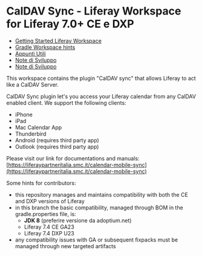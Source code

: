 # CalDAV Sync - Liferay Workspace for Liferay 7.0+ CE e DXP

* [Getting Started Liferay Workspace](docs/GETTING_STARTED_LIFERAY.markdown)
* [Gradle Workspace hints](docs/GRADLE.md)
* [Appunti Utili](#appunti-utili)
* [Note di Sviluppo](#note-di-sviluppo-prodotto-standard)
* [Note di Sviluppo](#note-di-sviluppo-progetto-cliente)

This workspace contains the plugin "CalDAV sync" that allows Liferay to act like a CalDAV Server.

CalDAV Sync plugin let's you access your Liferay calendar from any CalDAV enabled client. We support the following clients:
* iPhone
* iPad
* Mac Calendar App
* Thunderbird
* Android (requires third party app)
* Outlook (requires third party app)

Please visit our link for documentations and manuals:
[https://liferaypartneritalia.smc.it/calendar-mobile-sync](https://liferaypartneritalia.smc.it/calendar-mobile-sync)

Some hints for contributors:
* this repository manages and maintains compatibility with both the CE and DXP versions of Liferay
* in this branch the basic compatibility, managed through BOM in the gradle.properties file, is:
    - **JDK 8** (preferire versione da adoptium.net)
    - Liferay 7.4 CE GA23
    - Liferay 7.4 DXP U23
* any compatibility issues with GA or subsequent fixpacks must be managed through new targeted artifacts
